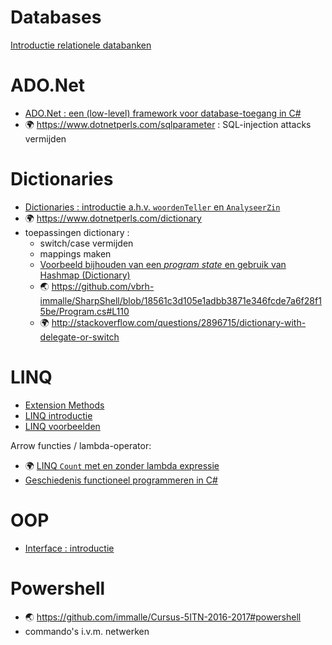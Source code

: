 # Databases

[Introductie relationele databanken](Database/Intro.md)

# ADO.Net

- [ADO.Net : een (low-level) framework voor database-toegang in C#](CSharp/ADONetInterfaces.md)
- :earth_africa: https://www.dotnetperls.com/sqlparameter : SQL-injection attacks vermijden

# Dictionaries

- [Dictionaries : introductie a.h.v. `woordenTeller` en `AnalyseerZin`](CSharp/DictionaryIntro.md)
- :earth_africa: https://www.dotnetperls.com/dictionary
- toepassingen dictionary :
    - switch/case vermijden
    - mappings maken
    - [Voorbeeld bijhouden van een *program state* en gebruik van Hashmap (Dictionary)](CSharp/Voorbeelden/)
    - :earth_asia: https://github.com/vbrh-immalle/SharpShell/blob/18561c3d105e1adbb3871e346fcde7a6f28f15be/Program.cs#L110
    - :earth_africa: http://stackoverflow.com/questions/2896715/dictionary-with-delegate-or-switch

# LINQ

- [Extension Methods](CSharp/ExtensionMethods.md)
- [LINQ introductie](CSharp/LINQIntro.md)
- [LINQ voorbeelden](CSharp/LINQExamples.md)

Arrow functies / lambda-operator:

- :earth_africa: [LINQ `Count` met en zonder lambda expressie](https://dotnetfiddle.net/o5T9Dl)
- [Geschiedenis functioneel programmeren in C#](CSharp/LambdaOperator.md)

# OOP

- [Interface : introductie](CSharp/InterfacesIntro.md)

# Powershell

- :earth_asia: https://github.com/immalle/Cursus-5ITN-2016-2017#powershell
- commando's i.v.m. netwerken
